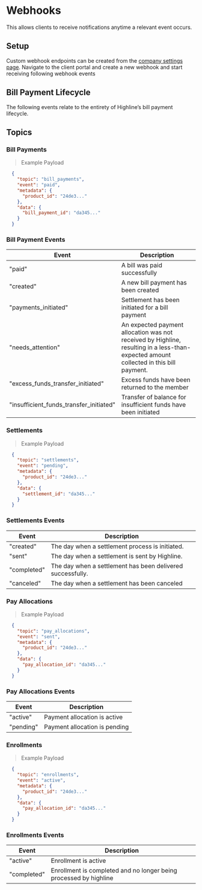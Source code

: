 # Webhooks

This allows clients to receive notifications anytime a relevant event occurs.

## Setup
Custom webhook endpoints can be created from the [company settings page](https://app.highline.co/profile). Navigate to the client portal and create a new webhook and start receiving following webhook events

## Bill Payment Lifecycle
The following events relate to the entirety of Highline’s bill payment lifecycle. 


## Topics

### Bill Payments

> <div class="code-block-title">Example Payload</div>

```json
  {
    "topic": "bill_payments",
    "event": "paid",
    "metadata": {
      "product_id": "24de3..."
    },
    "data": {
      "bill_payment_id": "da345..."
    }
  }
```


### Bill Payment Events


Event | Description
------ | ----------
"paid" | A bill was paid successfully
"created" | A new bill payment has been created
"payments_initiated" | Settlement has been initiated for a bill payment
"needs_attention" | An expected payment allocation was not received by Highline, resulting in a less-than-expected amount collected in this bill payment. 
"excess_funds_transfer_initiated" | Excess funds have been returned to the member
"insufficient_funds_transfer_initiated" | Transfer of balance for insufficient funds have been initiated

### Settlements

> <div class="code-block-title">Example Payload</div>

```json
  {
    "topic": "settlements",
    "event": "pending",
    "metadata": {
      "product_id": "24de3..."
    },
    "data": {
      "settlement_id": "da345..."
    }
  }
```


### Settlements Events


Event | Description
------ | ----------
"created" | The day when a settlement process is initiated.
"sent" | The day when a settlement is sent by Highline.
"completed" | The day when a settlement has been delivered successfully.
"canceled" | The day when a settlement has been canceled

### Pay Allocations

> <div class="code-block-title">Example Payload</div>

```json
  {
    "topic": "pay_allocations",
    "event": "sent",
    "metadata": {
      "product_id": "24de3..."
    },
    "data": {
      "pay_allocation_id": "da345..."
    }
  }
```


### Pay Allocations Events

Event | Description
------ | ----------
"active" | Payment allocation is active
"pending" | Payment allocation is pending 


### Enrollments

> <div class="code-block-title">Example Payload</div>

```json
  {
    "topic": "enrollments",
    "event": "active",
    "metadata": {
      "product_id": "24de3..."
    },
    "data": {
      "pay_allocation_id": "da345..."
    }
  }
```


### Enrollments Events

Event | Description
------ | ----------
"active" | Enrollment is active
"completed" | Enrollment is completed and no longer being processed by highline
